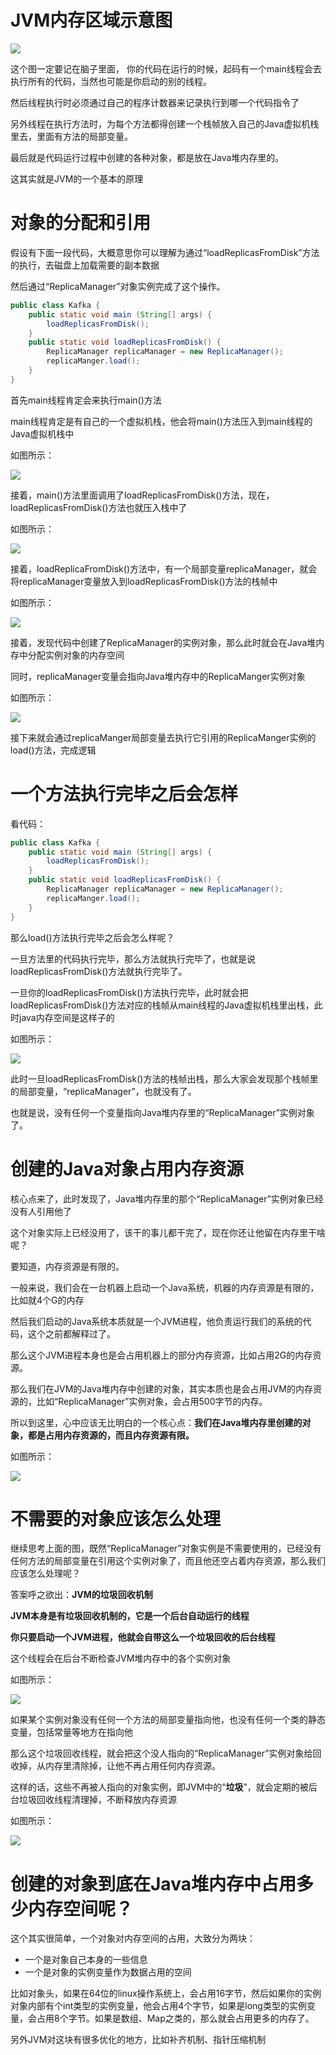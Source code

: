 # JVM内存区域示意图

![](./images/23-JVM内存总体图.jpg)

这个图一定要记在脑子里面， 你的代码在运行的时候，起码有一个main线程会去执行所有的代码，当然也可能是你启动的别的线程。 

然后线程执行时必须通过自己的程序计数器来记录执行到哪一个代码指令了

另外线程在执行方法时，为每个方法都得创建一个栈帧放入自己的Java虚拟机栈里去，里面有方法的局部变量。

最后就是代码运行过程中创建的各种对象，都是放在Java堆内存里的。

这其实就是JVM的一个基本的原理



# 对象的分配和引用

 假设有下面一段代码，大概意思你可以理解为通过“loadReplicasFromDisk”方法的执行，去磁盘上加载需要的副本数据 

 然后通过“ReplicaManager”对象实例完成了这个操作。 

```java
public class Kafka {
    public static void main (String[] args) {
        loadReplicasFromDisk();
    }
    public static void loadReplicasFromDisk() {
        ReplicaManager replicaManager = new ReplicaManager();
        replicaManger.load();
    }
}
```

首先main线程肯定会来执行main()方法

main线程肯定是有自己的一个虚拟机栈，他会将main()方法压入到main线程的Java虚拟机栈中

如图所示：

![](./images/24-为什么要垃圾回收-main线程.jpg)

接着，main()方法里面调用了loadReplicasFromDisk()方法，现在，loadReplicasFromDisk()方法也就压入栈中了

如图所示：

![](./images/25-为什么要垃圾回收-main线程load方法.jpg)

接着，loadReplicaFromDisk()方法中，有一个局部变量replicaManager，就会将replicaManager变量放入到loadReplicasFromDisk()方法的栈帧中

如图所示：

![](./images/26-为什么要垃圾回收-main线程replicaManger变量.jpg)

接着，发现代码中创建了ReplicaManager的实例对象，那么此时就会在Java堆内存中分配实例对象的内存空间

同时，replicaManager变量会指向Java堆内存中的ReplicaManger实例对象

如图所示：

![](./images/26-为什么要垃圾回收-main线程ReplicaManger实例.jpg)

接下来就会通过replicaManger局部变量去执行它引用的ReplicaManger实例的load()方法，完成逻辑



# 一个方法执行完毕之后会怎样

看代码：

```java
public class Kafka {
    public static void main (String[] args) {
        loadReplicasFromDisk();
    }
    public static void loadReplicasFromDisk() {
        ReplicaManager replicaManager = new ReplicaManager();
        replicaManger.load();
    }
}
```

那么load()方法执行完毕之后会怎么样呢？

 一旦方法里的代码执行完毕，那么方法就执行完毕了，也就是说loadReplicasFromDisk()方法就执行完毕了。 

 一旦你的loadReplicasFromDisk()方法执行完毕，此时就会把loadReplicasFromDisk()方法对应的栈帧从main线程的Java虚拟机栈里出栈，此时java内存空间是这样子的

如图所示：

![](./images/28-为什么要垃圾回收-main线程load方法执行完毕.jpg)

此时一旦loadReplicasFromDisk()方法的栈帧出栈，那么大家会发现那个栈帧里的局部变量，“replicaManager”，也就没有了。

也就是说，没有任何一个变量指向Java堆内存里的“ReplicaManager”实例对象了。



# 创建的Java对象占用内存资源

核心点来了，此时发现了，Java堆内存里的那个“ReplicaManager”实例对象已经没有人引用他了

这个对象实际上已经没用了，该干的事儿都干完了，现在你还让他留在内存里干啥呢？

 要知道，内存资源是有限的。 

 一般来说，我们会在一台机器上启动一个Java系统，机器的内存资源是有限的，比如就4个G的内存 

然后我们启动的Java系统本质就是一个JVM进程，他负责运行我们的系统的代码，这个之前都解释过了。

那么这个JVM进程本身也是会占用机器上的部分内存资源，比如占用2G的内存资源。

那么我们在JVM的Java堆内存中创建的对象，其实本质也是会占用JVM的内存资源的，比如“ReplicaManager”实例对象，会占用500字节的内存。

所以到这里，心中应该无比明白的一个核心点：**我们在Java堆内存里创建的对象，都是占用内存资源的，而且内存资源有限。**

如图所示：

![](./images/29-为什么要垃圾回收-对象占用内存空间.jpg)

# 不需要的对象应该怎么处理

 继续思考上面的图，既然“ReplicaManager”对象实例是不需要使用的，已经没有任何方法的局部变量在引用这个实例对象了，而且他还空占着内存资源，那么我们应该怎么处理呢？ 

 答案呼之欲出：<span color='red' >**JVM的垃圾回收机制** </span>

**JVM本身是有垃圾回收机制的，它是一个后台自动运行的线程**

**你只要启动一个JVM进程，他就会自带这么一个垃圾回收的后台线程**

这个线程会在后台不断检查JVM堆内存中的各个实例对象

如图所示：

![](./images/30-垃圾回收线程.jpg)

 如果某个实例对象没有任何一个方法的局部变量指向他，也没有任何一个类的静态变量，包括常量等地方在指向他 

那么这个垃圾回收线程，就会把这个没人指向的“ReplicaManager”实例对象给回收掉，从内存里清除掉，让他不再占用任何内存资源。

 这样的话，这些不再被人指向的对象实例，即JVM中的“**垃圾**”，就会定期的被后台垃圾回收线程清理掉，不断释放内存资源 

如图所示：

![](./images/31-垃圾回收线程-回收垃圾.jpg)

# 创建的对象到底在Java堆内存中占用多少内存空间呢？

这个其实很简单，一个对象对内存空间的占用，大致分为两块：

- 一个是对象自己本身的一些信息
- 一个是对象的实例变量作为数据占用的空间

比如对象头，如果在64位的linux操作系统上，会占用16字节，然后如果你的实例对象内部有个int类型的实例变量，他会占用4个字节，如果是long类型的实例变量，会占用8个字节。如果是数组、Map之类的，那么就会占用更多的内存了。

另外JVM对这块有很多优化的地方，比如补齐机制、指针压缩机制